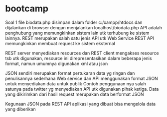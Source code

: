 # bootcamp
Soal 1 file biodata.php disimpan dalam folder c:/xampp/htdocs dan dijalankan di browser dengan menjalankan localhost/biodata.php
API adalah penghubung yang memungkinkan sistem lain utk terhubung ke sistem lainnya. REST merupakan salah satu jenis API utk Web Service
REST API memungkinkan membuat request ke sistem eksternal

REST server menyediakan resources dan REST client mengakses resource tsb utk digunakan, resource ini direpresentasikan dalam beberapa jenis format, namun umumnya digunakan xml atau json

JSON sendiri merupakan format pertukaran data yg ringan dan penulisannya sederhana
Web service dan API menggunakan format JSON untuk menyediakan data untuk publik
Contoh penggunaan nya salah satunya pada twitter yg menyediakan API utk digunakan pihak ketiga.
Data yang dikirimkan dari hasil request merupakan data berformat JSON

Kegunaan JSON pada REST API aplikasi yang dibuat bisa mengelola data yang diberikan
